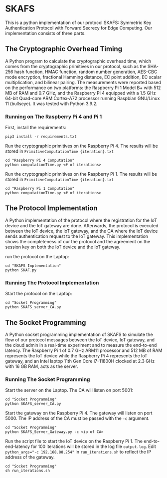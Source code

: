 # SKAFS
This is a python implementation of our protocol SKAFS: Symmetric Key Authentication Protocol with Forward Secrecy for Edge Computing. Our implementation consists of three parts.
## The Cryptographic Overhead Timing
A Python program to calculate the cryptographic overhead time, which comes from the cryptographic primitives in our protocol, such as the SHA-256 hash function, HMAC function, random number generation, AES-CBC mode encryption, fractional Hamming distance, EC point addition, EC scalar multiplication, and bilinear pairing. The measurements were reported based on the performance on two platforms: the Raspberry Pi 1 Model B+ with 512 MB of RAM and 0.7 GHz, and the Raspberry Pi 4 equipped with a 1.5 GHz 64-bit Quad-core ARM Cortex-A72 processor running Raspbian GNU/Linux 11 (bullseye). It was tested with Python 3.9.2.

### Running on The Raspberry Pi 4 and Pi 1
First, install the requirements:
```
pip3 install -r requirements.txt
```

Run the cryptographic primitives on the Raspberry Pi 4. The results will be stored in `PrimitiveComputationTime {iteration}.txt`

```
cd "Raspberry Pi 4 Computation"
python computationTime.py <# of iterations>
```

Run the cryptographic primitives on the Raspberry Pi 1. The results will be stored in `PrimitiveComputationTime {iteration}.txt`

```
cd "Raspberry Pi 1 Computation"
python computationTime.py <# of iterations>
```


## The Protocol Implementation
A Python implementation of the protocol where the registration for the IoT device and the IoT gateway are done. Afterwards, the protocol is executed between the IoT device, the IoT gateway, and the CA where the IoT device sends authentication request to the IoT gateway. This implementation shows the completeness of our the protocol and the agreement on the session key on both the IoT device and the IoT gateway.

run the protocol on the Laptop:
```
cd "SKAFS Implementation"
python SKAF.py
```

### Running The Protocol Implementation

Start the protocol on the Laptop:
```
cd "Socket Programming"
python SKAFS_server_CA.py
```

## The Socket Programming
A Python socket programming implementation of SKAFS to simulate the flow of our protocol messages between the IoT device, IoT gateway, and the cloud admin in a real-time experiment and to measure the end-to-end latency. The Raspberry Pi $1$ of $0.7$ GHz ARM11 processor and $512$ MB of RAM represents the IoT device while the Raspberry Pi $4$ represents the IoT gateway, and an Intel laptop 11th Gen Core i7-11800H clocked at 2.3 GHz with 16 GB RAM, acts as the server.
### Running The Socket Programming
Start the server on the Laptop. The CA will listen on port 5001:
```
cd "Socket Programming"
python SKAFS_server_CA.py
```
Start the gateway on the Raspberry Pi 4. The gateway will listen on port 5000. The IP address of the CA must be passed with the `-c` argument.
```
cd "Socket Programming"
python SKAFS_Server_Gateway.py -c <ip of CA>
```
Run the script file to start the IoT device on the Raspberry Pi 1. The end-to-end-latency for 100 iterations will be stored in the log file `output.log`. Edit `python_args="-c 192.168.88.254"` in `run_iterations.sh` to reflect the IP address of the gateway. 
```
cd "Socket Programming"
sh run_iterations.sh
```
 
